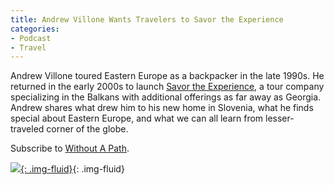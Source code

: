 ```yaml
---
title: Andrew Villone Wants Travelers to Savor the Experience
categories:
- Podcast
- Travel
---
```


Andrew Villone toured Eastern Europe as a backpacker in the late 1990s. He returned in the early 2000s to launch [Savor the Experience](http://savortheexperiencetours.com/), a tour company specializing in the Balkans with additional offerings as far away as Georgia. Andrew shares what drew him to his new home in Slovenia, what he finds special about Eastern Europe, and what we can all learn from lesser-traveled corner of the globe.

Subscribe to [Without A Path](https://itunes.apple.com/us/podcast/without-a-path/id1037475413?l=es&mt=2).

<!-- more -->

[![](https://withoutapath.com/wp-content/uploads/2016/12/Andrew-Villone-Wants-Travelers-to-Savor-the-Experience-in-the-Balkans.jpg){: .img-fluid}](https://withoutapath.com/wp-content/uploads/2016/12/Andrew-Villone-Wants-Travelers-to-Savor-the-Experience-in-the-Balkans.jpg){: .img-fluid}
